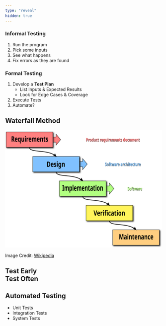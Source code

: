 ```yaml
---
type: "reveal"
hidden: true
---
```

<section>
    <h3>Informal Testing</h3>
    <ol>
        <li>Run the program</li>
        <li>Pick some inputs</li>
        <li>See what happens</li>
        <li>Fix errors as they are found</li>
    </ol>
</section>
<section>
    <h3>Formal Testing</h3>
    <ol>
        <li>Develop a <b>Test Plan</b><ul>
            <li>List Inputs & Expected Results</li>
            <li>Look for Edge Cases & Coverage</li>
        </ul></li>
        <li>Execute Tests</li>
        <li>Automate?</li>
    </ol>
</section>
<section>
    <h2>Waterfall Method</h2>
    <img class="plain stretch" src="/images/4/410_4_waterfall.svg">
    <p class="imagecredit">Image Credit: <a href="https://commons.wikimedia.org/w/index.php?title=File:Waterfall_model.svg&oldid=453496509">Wikipedia</a></p>
</section>
<section>
    <h2>Test Early<br>Test Often</h2>
</section>
<section>
    <h2>Automated Testing</h2>
    <ul>
        <li>Unit Tests</li>
        <li class="fragment">Integration Tests</li>
        <li class="fragment">System Tests</li>
    </ul>
</section>